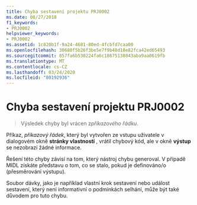 ```yaml
---
title: Chyba sestavení projektu PRJ0002
ms.date: 08/27/2018
f1_keywords:
- PRJ0002
helpviewer_keywords:
- PRJ0002
ms.assetid: 1c820b1f-9a24-4681-80ed-4fcbfd7caa00
ms.openlocfilehash: 30680f5b26f3be5e7f9b48d18e82fca42ed65493
ms.sourcegitcommit: 857fa6b530224fa6c18675138043aba9aa0619fb
ms.translationtype: MT
ms.contentlocale: cs-CZ
ms.lasthandoff: 03/24/2020
ms.locfileid: "80192936"
---
```

# <a name="project-build-error-prj0002"></a>Chyba sestavení projektu PRJ0002

> Výsledek chyby byl vrácen z*příkazového řádku*.

Příkaz, *příkazový řádek*, který byl vytvořen ze vstupu uživatele v dialogovém okně **stránky vlastností** , vrátil chybový kód, ale v okně **výstup** se nezobrazí žádné informace.

Řešení této chyby závisí na tom, který nástroj chybu generoval. V případě MIDL získáte představu o tom, co se stalo, pokud je definováno/o (přesměrování výstupu).

Soubor dávky, jako je například vlastní krok sestavení nebo událost sestavení, který není informativní o podmínkách selhání, může být také důvodem pro tuto chybu.
